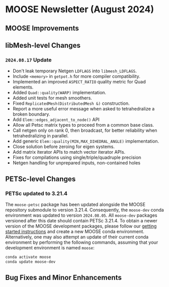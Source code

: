 # MOOSE Newsletter (August 2024)

## MOOSE Improvements

## libMesh-level Changes

### `2024.08.17` Update

- Don't leak temporary Netgen `LDFLAGS` into `libmesh_LDFLAGS`.
- Include `<memory>` in `getpot.h` for more compiler compatibility.
- Implemented an improved `ASPECT_RATIO` quality metric for Quad elements.
- Added `Quad::quality(WARP)` implementation.
- Added unit tests for mesh smoothers.
- Fixed `ReplicatedMesh(DistributedMesh &)` construction.
- Report a more useful error message when asked to tetrahedralize a broken boundary.
- Add `Elem::edges_adjacent_to_node()` API
- Allow all Petsc matrix types to proceed from a common base class.
- Call netgen only on rank 0, then broadcast, for better reliability when tetrahedralizing in parallel.
- Add generic `Elem::quality(MIN,MAX_DIHEDRAL_ANGLE)` implementation.
- Close solution before zeroing for eigen systems.
- Add matrix iterator APIs to match vector iterator APIs.
- Fixes for compilations using single/triple/quadruple precision
- Netgen handling for unprepared inputs, non-contained holes

## PETSc-level Changes

### PETSc updated to 3.21.4

The `moose-petsc` package has been updated alongside the MOOSE repository submodule to version 3.21.4.
Consequently, the `moose-dev` conda environment was updated to version `2024.08.05`. All `moose-dev`
packages versioned after this date should contain PETSc 3.21.4. To obtain a newer version of the MOOSE
development packages, please follow our [getting started instructions](getting_started/index.md)
and create a new MOOSE conda environment. Alternatively, one may also attempt an update of their
current conda environment by performing the following commands, assuming that your development
environment is named `moose`:

```bash
conda activate moose
conda update moose-dev
```

## Bug Fixes and Minor Enhancements
